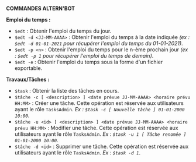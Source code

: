 **COMMANDES ALTERN'BOT**

**Emploi du temps :**

- `$edt` : Obtenir l'emploi du temps du jour.
- `$edt -d <JJ-MM-AAAA>` : Obtenir l'emploi du temps à la date indiquée *(ex : `$edt -d 01-01-2021` pour récupérer l'emploi du temps du 01-01-2021)*.
- `$edt -p <n>` : Obtenir l'emploi du temps pour le n-ème prochain jour *(ex : `$edt -p 1` pour récupérer l'emploi du temps de demain)*.
- `$edt -e` : Obtenir l'emploi du temps sous la forme d'un fichier exportable.

**Travaux/Tâches :**

- `$task` : Obtenir la liste des tâches en cours.
- `$tâche -c [ <description> ] <date prévue JJ-MM-AAAA> <horaire prévu HH:MM>` : Créer une tâche. Cette opération est réservée aux utilisateurs ayant le rôle `TasksAdmin`. *Ex : `$task -c [ Nouvelle tâche ] 01-01-2000 10:00`*.
- `$tâche -u <id> [ <description> ] <date prévue JJ-MM-AAAA> <horaire prévu HH:MM>` : Modifier une tâche. Cette opération est réservée aux utilisateurs ayant le rôle `TasksAdmin`. *Ex : `$task -u 1 [ Tâche renomée ] 01-01-2000 10:00`*.
- `$tâche -d <id>` : Supprimer une tâche. Cette opération est réservée aux utilisateurs ayant le rôle `TasksAdmin`. *Ex : `$task -d 1`*.